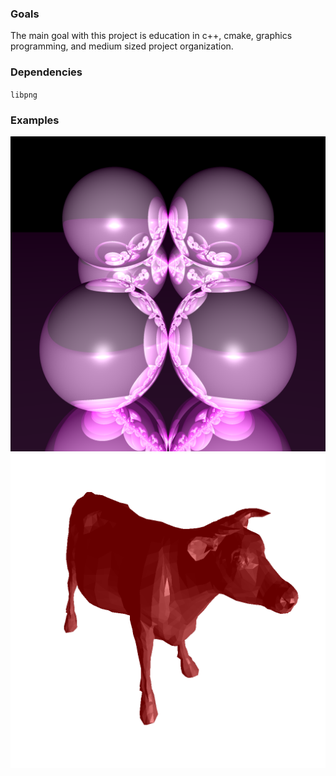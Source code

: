 ### Goals
The main goal with this project is education in c++, cmake, graphics programming, 
and medium sized project organization.

### Dependencies
`libpng`

### Examples
![example 4](https://github.com/nickbhorton/beamburst/blob/main/resources/example4.png?raw=true)
![example 3](https://github.com/nickbhorton/beamburst/blob/main/resources/example3.png?raw=true)
